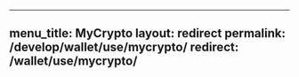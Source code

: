 ---

menu_title: MyCrypto
layout: redirect
permalink: /develop/wallet/use/mycrypto/
redirect: /wallet/use/mycrypto/
---